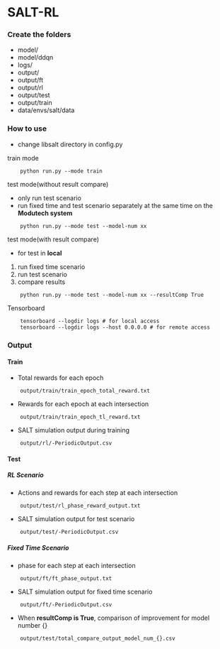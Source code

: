 # SALT-RL

### Create the folders
- model/
- model/ddqn
- logs/
- output/
- output/ft
- output/rl
- output/test
- output/train 
- data/envs/salt/data


### How to use ###
- change libsalt directory in config.py

train mode
```shell script
    python run.py --mode train
``` 
test mode(without result compare)
- only run test scenario
- run fixed time and test scenario separately at the same time on the **Modutech system**
```shell script
    python run.py --mode test --model-num xx
``` 
test mode(with result compare)
- for test in **local**
1. run fixed time scenario
2. run test scenario
3. compare results
```shell script
    python run.py --mode test --model-num xx --resultComp True
``` 
Tensorboard
```shell script
    tensorboard --logdir logs # for local access
    tensorboard --logdir logs --host 0.0.0.0 # for remote access
``` 

### Output ###
#### Train ####
- Total rewards for each epoch
```shell script
    output/train/train_epoch_total_reward.txt
```
- Rewards for each epoch at each intersection
```shell script
    output/train/train_epoch_tl_reward.txt
```
- SALT simulation output during training
```shell script
    output/rl/-PeriodicOutput.csv
```

#### Test ####
##### RL Scenario #####
- Actions and rewards for each step at each intersection
```shell script
    output/test/rl_phase_reward_output.txt
```
- SALT simulation output for test scenario
```shell script
    output/test/-PeriodicOutput.csv
```
##### Fixed Time Scenario #####
- phase for each step at each intersection
```shell script
    output/ft/ft_phase_output.txt
```
- SALT simulation output for fixed time scenario
```shell script
    output/ft/-PeriodicOutput.csv
```

- When **resultComp is True**, comparison of improvement for model number {}
```shell script
    output/test/total_compare_output_model_num_{}.csv
```
